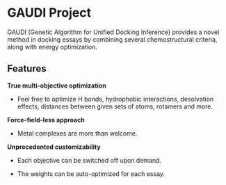 # GAUDI Project
GAUDI (Genetic Algorithm for Unified Docking Inference) provides a novel method in docking essays by combining several chemostructural criteria, along with energy optimization.

## Features
**True multi-objective optimization**
* Feel free to optimize H bonds, hydrophobic interactions, desolvation effects, distances between given sets of atoms, rotamers and more.

**Force-field-less approach**
* Metal complexes are more than welcome.

**Unprecedented customizability**
* Each objective can be switched off upon demand.

* The weights can be auto-optimized for each essay.